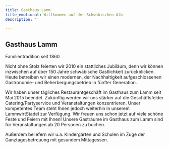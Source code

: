 ```yaml
---
title: Gasthaus Lamm
title_emotional: Willkommen auf der Schwäbischen Alb
description: ''

---
```


<mini-container>

<h2 class="subtitle">Gasthaus Lamm</h2>

<p class="h2">Familientradition seit 1860</p>

Nicht ohne Stolz feierten wir 2010 ein stattliches Jubiläum, denn wir können inzwischen auf über 150 Jahre schwäbische Gastlichkeit zurückblicken. Heute betreiben wir einen modernen, der Nachhaltigkeit aufgeschlossenen Gastronomie- und Beherbergungsbetrieb in fünfter Generation.

Wir haben unser tägliches Restaurantgeschäft im Gasthaus zum Lamm seit Mai 2015 beendet. Zukünftig werden wir uns stärker auf die Geschäftsfelder Catering/Partyservice und Veranstaltungen konzentrieren. Unser kompetentes Team steht Ihnen jedoch weiterhin in unserem LammwirtStadel zur Verfügung. Wir freuen uns schon jetzt auf viele schöne Feste und Feiern mit Ihnen! Unsere Gasträume im Gasthaus zum Lamm sind für Veranstaltungen ab 20 Personen zu buchen.

Außerdem beliefern wir u.a. Kindergärten und Schulen im Zuge der Ganztagesbetreuung mit gesundem Mittagessen.

</mini-container>